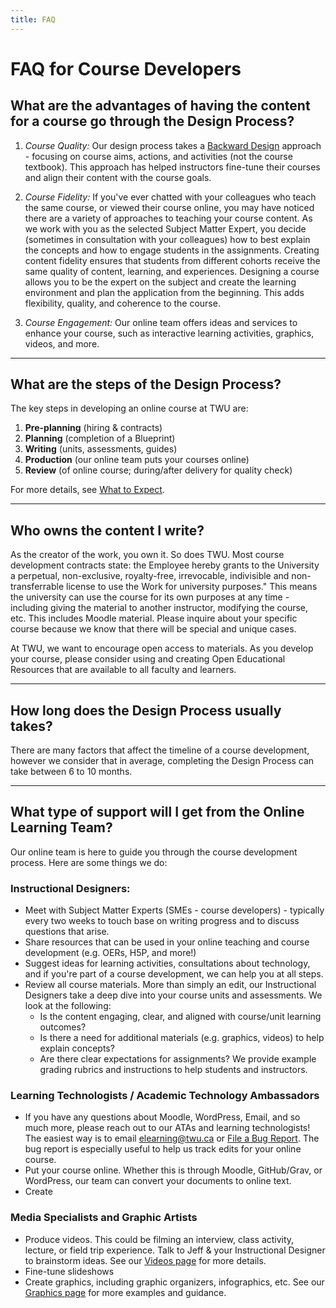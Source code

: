 ```yaml
---
title: FAQ
---
```



# FAQ for Course Developers

## **What are the advantages of having the content for a course go through the Design Process?**  
1. *Course Quality:* Our design process takes a [Backward Design](https://multi-access.twu.ca/design/backwards) approach - focusing on course aims, actions, and activities (not the course textbook).  This approach has helped instructors fine-tune their courses and align their content with the course goals.

2. *Course Fidelity:* If you've ever chatted with your colleagues who teach the same course, or viewed their course online, you may have noticed there are a variety of approaches to teaching your course content. As we work with you as the selected Subject Matter Expert, you decide (sometimes in consultation with your colleagues) how to best explain the concepts and how to engage students in the assignments. Creating content fidelity ensures that students from different cohorts receive the same quality of content, learning, and experiences. Designing a course allows you to be the expert on the subject and create the learning environment and plan the application from the beginning. This adds flexibility, quality, and coherence to the course.

3. *Course Engagement:* Our online team offers ideas and services to enhance your course, such as interactive learning activities, graphics, videos, and more.

---

## **What are the steps of the Design Process?**  
The key steps in developing an online course at TWU are:
  1. **Pre-planning** (hiring & contracts)
  2. **Planning** (completion of a Blueprint)
  3. **Writing** (units, assessments, guides)
  4. **Production** (our online team puts your courses online)  
  5. **Review** (of online course; during/after delivery for quality check)

For more details, see [What to Expect](https://multi-access.twu.ca/sme/expect).

---

## **Who owns the content I write?**  
As the creator of the work, you own it.  So does TWU.  Most course development contracts state: the Employee hereby grants to the University a perpetual, non-exclusive, royalty-free, irrevocable, indivisible and non-transferrable license to use the Work for university purposes." This means the university can use the course for its own purposes at any time - including giving the material to another instructor, modifying the course, etc. This includes Moodle material. Please inquire about your specific course because we know that there will be special and unique cases.

At TWU, we want to encourage open access to materials. As you develop your course, please consider using and creating Open Educational Resources that are available to all faculty and learners.

---


## **How long does the Design Process usually takes?**  
There are many factors that affect the timeline of a course development, however we consider that in average, completing the Design Process can take between 6 to 10 months.

---

## **What type of support will I get from the Online Learning Team?**  
Our online team is here to guide you through the course development process.  Here are some things we do:
### Instructional Designers:
- Meet with Subject Matter Experts (SMEs - course developers) - typically every two weeks to touch base on writing progress and to discuss questions that arise.
- Share resources that can be used in your online teaching and course development (e.g. OERs, H5P, and more!)
- Suggest ideas for learning activities, consultations about technology, and if you're part of a course development, we can help you at all steps.
- Review all course materials.  More than simply an edit, our Instructional Designers take a deep dive into your course units and assessments.  We look at the following:
  - Is the content engaging, clear, and aligned with course/unit learning outcomes?
  - Is there a need for additional materials (e.g. graphics, videos) to help explain concepts?
  - Are there clear expectations for assignments?  We provide example grading rubrics and instructions to help students and instructors.

### Learning Technologists / Academic Technology Ambassadors  
- If you have any questions about Moodle, WordPress, Email, and so much more, please reach out to our ATAs and learning technologists!  The easiest way is to email elearning@twu.ca or [File a Bug Report](https://github.com/TWUOnline/bug-tracking/issues/new?assignees=cmadland%2C+kmarjanovic%2C+MeeksonHundoo&labels=bug&template=bug_report.md&title=).  The bug report is especially useful to help us track edits for your online course.
- Put your course online.  Whether this is through Moodle, GitHub/Grav, or WordPress, our team can convert your documents to online text.
- Create

### Media Specialists and Graphic Artists
- Produce videos.  This could be filming an interview, class activity, lecture, or field trip experience.  Talk to Jeff & your Instructional Designer to brainstorm ideas.  See our [Videos page](https://multi-access.twu.ca/media/videos) for more details.
- Fine-tune slideshows
- Create graphics, including graphic organizers, infographics, etc.  See our [Graphics page](https://multi-access.twu.ca/media/graphics) for more examples and guidance.
